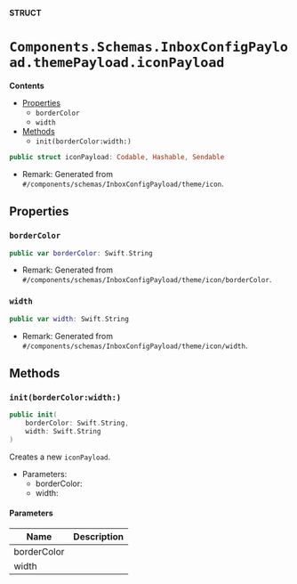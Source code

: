 **STRUCT**

# `Components.Schemas.InboxConfigPayload.themePayload.iconPayload`

**Contents**

- [Properties](#properties)
  - `borderColor`
  - `width`
- [Methods](#methods)
  - `init(borderColor:width:)`

```swift
public struct iconPayload: Codable, Hashable, Sendable
```

- Remark: Generated from `#/components/schemas/InboxConfigPayload/theme/icon`.

## Properties
### `borderColor`

```swift
public var borderColor: Swift.String
```

- Remark: Generated from `#/components/schemas/InboxConfigPayload/theme/icon/borderColor`.

### `width`

```swift
public var width: Swift.String
```

- Remark: Generated from `#/components/schemas/InboxConfigPayload/theme/icon/width`.

## Methods
### `init(borderColor:width:)`

```swift
public init(
    borderColor: Swift.String,
    width: Swift.String
)
```

Creates a new `iconPayload`.

- Parameters:
  - borderColor:
  - width:

#### Parameters

| Name | Description |
| ---- | ----------- |
| borderColor |  |
| width |  |